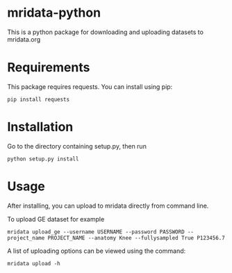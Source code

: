 mridata-python
==============
This is a python package for downloading and uploading datasets to mridata.org

Requirements
============
This package requires requests. You can install using pip:

	pip install requests

Installation
============

Go to the directory containing setup.py, then run

	python setup.py install

Usage
=====

After installing, you can upload to mridata directly from command line.

To upload GE dataset for example

	mridata upload_ge --username USERNAME --password PASSWORD --project_name PROJECT_NAME --anatomy Knee --fullysampled True P123456.7
	
A list of uploading options can be viewed using the command:

	mridata upload -h
